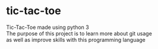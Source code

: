 # tic-tac-toe

Tic-Tac-Toe made using python 3  
The purpose of this project is to learn more about git usage  
as well as improve skills with this programming language  
